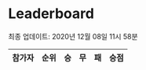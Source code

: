 # Leaderboard
최종 업데이트: 2020년 12월 08일 11시 58분




| 참가자 | 순위 | 승 | 무 | 패 | 승점 |
|:---:|:---:|:---:|:---:|:---:|:---:|